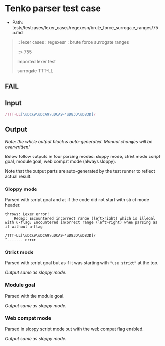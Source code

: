 # Tenko parser test case

- Path: tests/testcases/lexer_cases/regexesn/brute_force_surrogate_ranges/755.md

> :: lexer cases : regexesn : brute force surrogate ranges
>
> ::> 755
>
> Imported lexer test
>
> surrogate TTT-LL

## FAIL

## Input

`````js
/TTT-LL[\uDCA9\uDCA9\uDCA9-\uD83D\uD83D]/
`````

## Output

_Note: the whole output block is auto-generated. Manual changes will be overwritten!_

Below follow outputs in four parsing modes: sloppy mode, strict mode script goal, module goal, web compat mode (always sloppy).

Note that the output parts are auto-generated by the test runner to reflect actual result.

### Sloppy mode

Parsed with script goal and as if the code did not start with strict mode header.

`````
throws: Lexer error!
    Regex: Encountered incorrect range (left>right) which is illegal with u-flag; Encountered incorrect range (left>right) when parsing as if without u-flag

/TTT-LL[\uDCA9\uDCA9\uDCA9-\uD83D\uD83D]/
^------- error
`````

### Strict mode

Parsed with script goal but as if it was starting with `"use strict"` at the top.

_Output same as sloppy mode._

### Module goal

Parsed with the module goal.

_Output same as sloppy mode._

### Web compat mode

Parsed in sloppy script mode but with the web compat flag enabled.

_Output same as sloppy mode._
